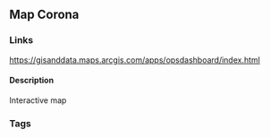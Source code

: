 ## Map Corona

### Links
https://gisanddata.maps.arcgis.com/apps/opsdashboard/index.html

#### Description
Interactive map

### Tags
